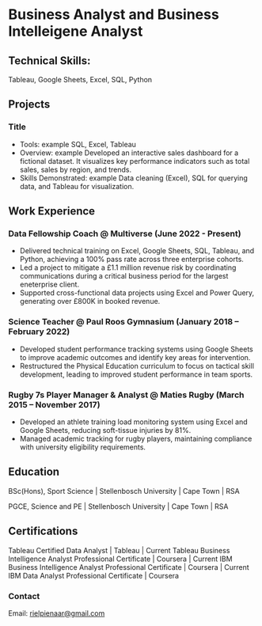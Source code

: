 # Business Analyst and Business Intelleigene Analyst

## Technical Skills:
Tableau, Google Sheets, Excel, SQL, Python

## Projects
### Title
- Tools: example SQL, Excel, Tableau
- Overview: example Developed an interactive sales dashboard for a fictional dataset. It visualizes key performance indicators such as total sales, sales by region, and trends.
- Skills Demonstrated: example Data cleaning (Excel), SQL for querying data, and Tableau for visualization.

## Work Experience
### Data Fellowship Coach @ Multiverse (June 2022 - Present)
- Delivered technical training on Excel, Google Sheets, SQL, Tableau, and Python, achieving a 100% pass rate across three enterprise cohorts.
- Led a project to mitigate a £1.1 million revenue risk by coordinating communications during a critical business period for the largest eneterprise client.
- Supported cross-functional data projects using Excel and Power Query, generating over £800K in booked revenue.

### Science Teacher @ Paul Roos Gymnasium (January 2018 – February 2022)
- Developed student performance tracking systems using Google Sheets to improve academic outcomes and identify key areas for intervention.
- Restructured the Physical Education curriculum to focus on tactical skill development, leading to improved student performance in team sports.

### Rugby 7s Player Manager & Analyst @ Maties Rugby (March 2015 – November 2017)
- Developed an athlete training load monitoring system using Excel and Google Sheets, reducing soft-tissue injuries by 81%.
- Managed academic tracking for rugby players, maintaining compliance with university eligibility requirements.


## Education
BSc(Hons), Sport Science | Stellenbosch University | Cape Town | RSA

PGCE, Science and PE | Stellenbosch University | Cape Town | RSA

## Certifications
Tableau Certified Data Analyst | Tableau | Current
Tableau Business Intelligence Analyst Professional Certificate | Coursera | Current
IBM Business Intelligence Analyst Professional Certificate | Coursera | Current
IBM Data Analyst Professional Certificate | Coursera

### Contact
Email: rielpienaar@gmail.com

